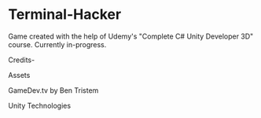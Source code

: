 # Terminal-Hacker
Game created with the help of Udemy's "Complete C# Unity Developer 3D" course. Currently in-progress.

Credits-
 
Assets

GameDev.tv by Ben Tristem

Unity Technologies

